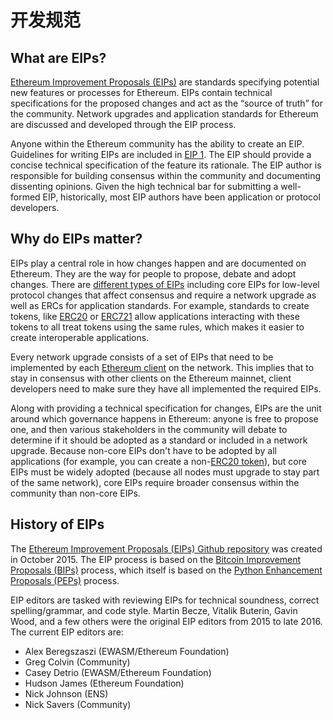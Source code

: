 # 开发规范

## What are EIPs?

[Ethereum Improvement Proposals \(EIPs\)](https://eips.ethereum.org/) are standards specifying potential new features or processes for Ethereum. EIPs contain technical specifications for the proposed changes and act as the “source of truth” for the community. Network upgrades and application standards for Ethereum are discussed and developed through the EIP process.

Anyone within the Ethereum community has the ability to create an EIP. Guidelines for writing EIPs are included in [EIP 1](https://eips.ethereum.org/EIPS/eip-1). The EIP should provide a concise technical specification of the feature its rationale. The EIP author is responsible for building consensus within the community and documenting dissenting opinions. Given the high technical bar for submitting a well-formed EIP, historically, most EIP authors have been application or protocol developers.

## Why do EIPs matter?

EIPs play a central role in how changes happen and are documented on Ethereum. They are the way for people to propose, debate and adopt changes. There are [different types of EIPs](https://github.com/ethereum/EIPs/blob/master/EIPS/eip-1.md#eip-types) including core EIPs for low-level protocol changes that affect consensus and require a network upgrade as well as ERCs for application standards. For example, standards to create tokens, like [ERC20](https://eips.ethereum.org/EIPS/eip-20) or [ERC721](https://eips.ethereum.org/EIPS/eip-721) allow applications interacting with these tokens to all treat tokens using the same rules, which makes it easier to create interoperable applications.

Every network upgrade consists of a set of EIPs that need to be implemented by each [Ethereum client](https://ethereum.org/learn/#clients-and-nodes) on the network. This implies that to stay in consensus with other clients on the Ethereum mainnet, client developers need to make sure they have all implemented the required EIPs.

Along with providing a technical specification for changes, EIPs are the unit around which governance happens in Ethereum: anyone is free to propose one, and then various stakeholders in the community will debate to determine if it should be adopted as a standard or included in a network upgrade. Because non-core EIPs don't have to be adopted by all applications \(for example, you can create a non-[ERC20 token](https://eips.ethereum.org/EIPS/eip-20)\), but core EIPs must be widely adopted \(because all nodes must upgrade to stay part of the same network\), core EIPs require broader consensus within the community than non-core EIPs.

## History of EIPs <a id="history-of-eips"></a>

The [Ethereum Improvement Proposals \(EIPs\) Github repository](https://github.com/ethereum/EIPs) was created in October 2015. The EIP process is based on the [Bitcoin Improvement Proposals \(BIPs\)](https://github.com/bitcoin/bips) process, which itself is based on the [Python Enhancement Proposals \(PEPs\)](https://www.python.org/dev/peps/) process.

EIP editors are tasked with reviewing EIPs for technical soundness, correct spelling/grammar, and code style. Martin Becze, Vitalik Buterin, Gavin Wood, and a few others were the original EIP editors from 2015 to late 2016. The current EIP editors are:

* Alex Beregszaszi \(EWASM/Ethereum Foundation\)
* Greg Colvin \(Community\)
* Casey Detrio \(EWASM/Ethereum Foundation\)
* Hudson James \(Ethereum Foundation\)
* Nick Johnson \(ENS\)
* Nick Savers \(Community\)

